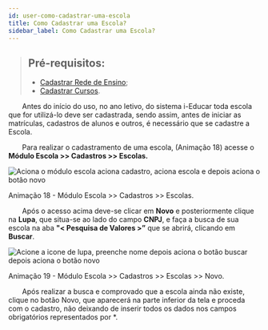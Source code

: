 ```yaml
---
id: user-como-cadastrar-uma-escola
title: Como Cadastrar uma Escola?
sidebar_label: Como Cadastrar uma Escola?
---
```


<div id="main-content-access">

>## Pré-requisitos: 
>* [Cadastrar Rede de Ensino](user-como_cadastrar_tipos_de_escola#tipos-de-rede-de-ensino);
>* [Cadastrar Cursos](user-como_cadastrar_um_curso).

</div>

<div class="textoJustificado">

&nbsp;&nbsp;&nbsp;&nbsp;&nbsp;&nbsp;&nbsp;Antes do início do uso, no ano letivo, do sistema i-Educar toda escola que for utilizá-lo deve ser cadastrada, sendo assim, antes de iniciar as matrículas, cadastros de alunos e outros, é necessário que se cadastre a Escola.

&nbsp;&nbsp;&nbsp;&nbsp;&nbsp;&nbsp;&nbsp;Para realizar o cadastramento de uma escola, (Animação 18) acesse o **Módulo Escola >> Cadastros >> Escolas.**

</div>

![Aciona o módulo escola aciona cadastro, aciona escola e depois aciona o botão novo](/img/user-docs/cadastros_escola.gif)

<div class="divNotaCentralizadaGif"> 

<p class="centerText">Animação 18 - Módulo Escola >> Cadastros >> Escolas.</p>

</div>

<div class="textoJustificado">

&nbsp;&nbsp;&nbsp;&nbsp;&nbsp;&nbsp;&nbsp;Após o acesso acima deve-se clicar em **Novo** e posteriormente clique na **Lupa**, que situa-se ao lado do campo **CNPJ**, e faça a busca de sua escola na aba **"< Pesquisa de Valores >”** que se abrirá, clicando em **Buscar**.

</div>

![Acione a icone de lupa, preenche nome depois aciona o botão buscar depois aciona o botão novo](/img/user-docs/cadastro_escola_part_2.gif)

<div class="divNotaCentralizadaGif"> 

<p class="centerText">Animação 19 - Módulo Escola >> Cadastros >> Escolas >> Novo.</p>

</div>

<div class="textoJustificado">

&nbsp;&nbsp;&nbsp;&nbsp;&nbsp;&nbsp;&nbsp;Após realizar a busca e comprovado que a escola ainda não existe, clique no botão Novo, que aparecerá na parte inferior da tela e proceda com o cadastro, não deixando de inserir todos os dados nos campos obrigatórios representados por <span class="corVermelha">*</span>.

</div>